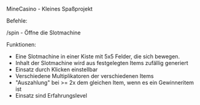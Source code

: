 MineCasino - Kleines Spaßprojekt


Befehle:

/spin - Öffne die Slotmachine


Funktionen:

- Eine Slotmachine in einer Kiste mit 5x5 Felder, die sich bewegen.
- Inhalt der Slotmachine wird aus festgelegten Items zufällig generiert
- Einsatz durch Klicken einstellbar
- Verschiedene Multiplikatoren der verschiedenen Items
- "Auszahlung" bei >= 2x dem gleichen Item, wenn es ein Gewinneritem ist
- Einsatz sind Erfahrungslevel

